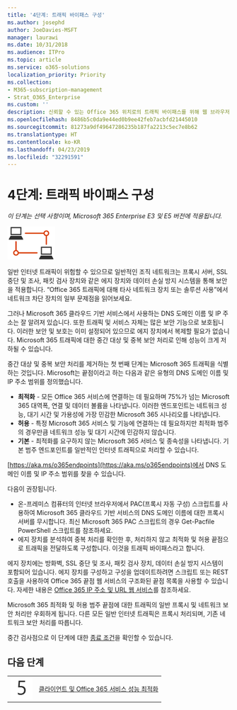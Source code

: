 ```yaml
---
title: '4단계: 트래픽 바이패스 구성'
ms.author: josephd
author: JoeDavies-MSFT
manager: laurawi
ms.date: 10/31/2018
ms.audience: ITPro
ms.topic: article
ms.service: o365-solutions
localization_priority: Priority
ms.collection:
- M365-subscription-management
- Strat_O365_Enterprise
ms.custom: ''
description: 신뢰할 수 있는 Office 365 위치로의 트래픽 바이패스를 위해 웹 브라우저 및 에 장치를 이해하고 구성합니다.
ms.openlocfilehash: 8486b5c0da9e44ed0b9ee42feb7acbfd21445010
ms.sourcegitcommit: 81273a9df49647286235b187fa2213c5ec7e8b62
ms.translationtype: HT
ms.contentlocale: ko-KR
ms.lasthandoff: 04/23/2019
ms.locfileid: "32291591"
---
```

# <a name="step-4-configure-traffic-bypass"></a>4단계: 트래픽 바이패스 구성

*이 단계는 선택 사항이며, Microsoft 365 Enterprise E3 및 E5 버전에 적용됩니다.*

![](./media/deploy-foundation-infrastructure/networking_icon-small.png)

일반 인터넷 트래픽이 위험할 수 있으므로 일반적인 조직 네트워크는 프록시 서버, SSL 중단 및 조사, 패킷 검사 장치와 같은 에지 장치와 데이터 손실 방지 시스템을 통해 보안을 적용합니다. “Office 365 트래픽에 대해 타사 네트워크 장치 또는 솔루션 사용”에서 네트워크 차단 장치의 일부 문제점을 읽어보세요.

그러나 Microsoft 365 클라우드 기반 서비스에서 사용하는 DNS 도메인 이름 및  IP 주소는 잘 알려져 있습니다. 또한 트래픽 및 서비스 자체는 많은 보안 기능으로 보호됩니다. 이러한 보안 및 보호는 이미 설정되어 있으므로 에지 장치에서 복제할 필요가 없습니다. Microsoft 365 트래픽에 대한 중간 대상 및 중복 보안 처리로 인해 성능이 크게 저하될 수 있습니다.

중간 대상 및 중복 보안 처리를 제거하는 첫 번째 단계는 Microsoft 365 트래픽을 식별하는 것입니다. Microsoft는 끝점이라고 하는 다음과 같은 유형의 DNS 도메인 이름 및 IP 주소 범위를 정의했습니다.

- **최적화** - 모든 Office 365 서비스에 연결하는 데 필요하며 75%가 넘는 Microsoft 365 대역폭, 연결 및 데이터 볼륨을 나타냅니다. 이러한 엔드포인트는 네트워크 성능, 대기 시간 및 가용성에 가장 민감한 Microsoft 365 시나리오를 나타냅니다.
- **허용** - 특정 Microsoft 365 서비스 및 기능에 연결하는 데 필요하지만 최적화 범주의 경우만큼 네트워크 성능 및 대기 시간에 민감하지 않습니다.
 - **기본** - 최적화를 요구하지 않는 Microsoft 365 서비스 및 종속성을 나타냅니다. 기본 범주 엔드포인트를 일반적인 인터넷 트래픽으로 처리할 수 있습니다.

[https://aka.ms/o365endpoints](https://aka.ms/o365endpoints)에서 DNS 도메인 이름 및 IP 주소 범위를 찾을 수 있습니다.

다음이 권장됩니다.

- 온-프레미스 컴퓨터의 인터넷 브라우저에서 PAC(프록시 자동 구성) 스크립트를 사용하여 Microsoft 365 클라우드 기반 서비스의 DNS 도메인 이름에 대한 프록시 서버를 무시합니다. 최신 Microsoft 365 PAC 스크립트의 경우 Get-Pacfile PowerShell 스크립트를 참조하세요.
- 에지 장치를 분석하여 중복 처리를 확인한 후, 처리하지 않고 최적화 및 허용 끝점으로 트래픽을 전달하도록 구성합니다. 이것을 트래픽 바이패스라고 합니다. 

에지 장치에는 방화벽, SSL 중단 및 조사, 패킷 검사 장치, 데이터 손실 방지 시스템이 포함되어 있습니다. 에지 장치를 구성하고 구성을 업데이트하려면 스크립트 또는 REST 호출을 사용하여 Office 365 끝점 웹 서비스의 구조화된 끝점 목록을 사용할 수 있습니다. 자세한 내용은 [Office 365 IP 주소 및 URL 웹 서비스](https://docs.microsoft.com/office365/enterprise/office-365-ip-web-service)를 참조하세요.

Microsoft 365 최적화 및 허용 범주 끝점에 대한 트래픽의 일반 프록시 및 네트워크 보안 처리만 우회하게 됩니다. 다른 모든 일반 인터넷 트래픽은 프록시 처리되며, 기존 네트워크 보안 처리를 따릅니다.


중간 검사점으로 이 단계에 대한 [종료 조건](networking-exit-criteria.md#crit-networking-step4)을 확인할 수 있습니다.

## <a name="next-step"></a>다음 단계

|||
|:-------|:-----|
|![](./media/stepnumbers/Step5.png)|[클라이언트 및 Office 365 서비스 성능 최적화](networking-optimize-tcp-performance.md) |



